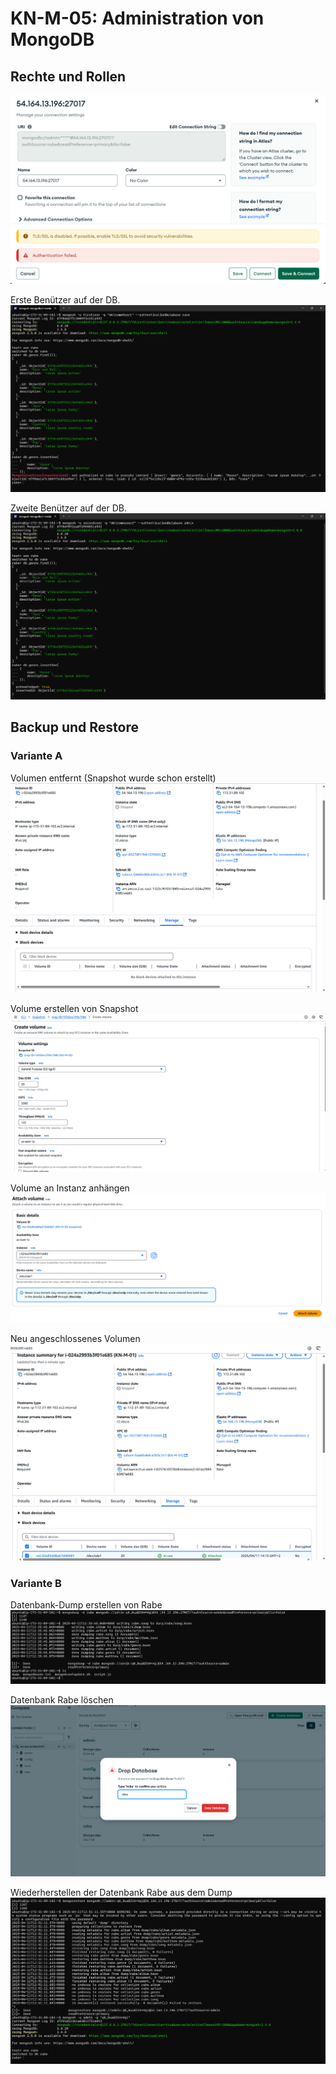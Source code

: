 # KN-M-05: Administration von MongoDB

## Rechte und Rollen

![alt text](<Screenshot 2025-04-11 103923.png>)

Erste Benützer auf der DB.
![firstUser on DB](<Screenshot 2025-04-11 111737.png>)

Zweite Benützer auf der DB.
![secondUser on DB](<Screenshot 2025-04-11 112205.png>)

## Backup und Restore
### Variante A

Volumen entfernt (Snapshot wurde schon erstellt)
![Volume removed](<Screenshot 2025-04-11 135529.png>)

Volume erstellen von Snapshot
![Create volume from snapshot](<Screenshot 2025-04-11 135707.png>)

Volume an Instanz anhängen
![Attach Volume to instance](<Screenshot 2025-04-11 141318.png>)

Neu angeschlossenes Volumen
![newly attached volume](<Screenshot 2025-04-11 141402.png>)

### Variante B

Datenbank-Dump erstellen von Rabe
![create rabe db dump](<Screenshot 2025-04-11 144337.png>)

Datenbank Rabe löschen
![delete rabe db](<Screenshot 2025-04-11 144252.png>)

Wiederherstellen der Datenbank Rabe aus dem Dump
![restore rabe db](<Screenshot 2025-04-11 145149.png>)
